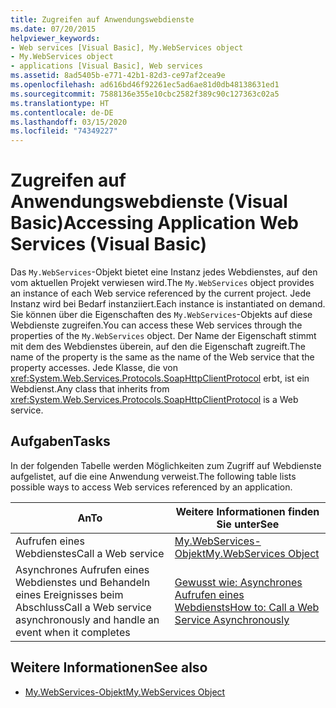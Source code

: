 ```yaml
---
title: Zugreifen auf Anwendungswebdienste
ms.date: 07/20/2015
helpviewer_keywords:
- Web services [Visual Basic], My.WebServices object
- My.WebServices object
- applications [Visual Basic], Web services
ms.assetid: 8ad5405b-e771-42b1-82d3-ce97af2cea9e
ms.openlocfilehash: ad616bd46f92261ec5ad6ae81d0db48138631ed1
ms.sourcegitcommit: 7588136e355e10cbc2582f389c90c127363c02a5
ms.translationtype: HT
ms.contentlocale: de-DE
ms.lasthandoff: 03/15/2020
ms.locfileid: "74349227"
---
```

# <a name="accessing-application-web-services-visual-basic"></a><span data-ttu-id="793fe-102">Zugreifen auf Anwendungswebdienste (Visual Basic)</span><span class="sxs-lookup"><span data-stu-id="793fe-102">Accessing Application Web Services (Visual Basic)</span></span>

<span data-ttu-id="793fe-103">Das `My.WebServices`-Objekt bietet eine Instanz jedes Webdienstes, auf den vom aktuellen Projekt verwiesen wird.</span><span class="sxs-lookup"><span data-stu-id="793fe-103">The `My.WebServices` object provides an instance of each Web service referenced by the current project.</span></span> <span data-ttu-id="793fe-104">Jede Instanz wird bei Bedarf instanziiert.</span><span class="sxs-lookup"><span data-stu-id="793fe-104">Each instance is instantiated on demand.</span></span> <span data-ttu-id="793fe-105">Sie können über die Eigenschaften des `My.WebServices`-Objekts auf diese Webdienste zugreifen.</span><span class="sxs-lookup"><span data-stu-id="793fe-105">You can access these Web services through the properties of the `My.WebServices` object.</span></span> <span data-ttu-id="793fe-106">Der Name der Eigenschaft stimmt mit dem des Webdienstes überein, auf den die Eigenschaft zugreift.</span><span class="sxs-lookup"><span data-stu-id="793fe-106">The name of the property is the same as the name of the Web service that the property accesses.</span></span> <span data-ttu-id="793fe-107">Jede Klasse, die von <xref:System.Web.Services.Protocols.SoapHttpClientProtocol> erbt, ist ein Webdienst.</span><span class="sxs-lookup"><span data-stu-id="793fe-107">Any class that inherits from <xref:System.Web.Services.Protocols.SoapHttpClientProtocol> is a Web service.</span></span>

## <a name="tasks"></a><span data-ttu-id="793fe-108">Aufgaben</span><span class="sxs-lookup"><span data-stu-id="793fe-108">Tasks</span></span>

<span data-ttu-id="793fe-109">In der folgenden Tabelle werden Möglichkeiten zum Zugriff auf Webdienste aufgelistet, auf die eine Anwendung verweist.</span><span class="sxs-lookup"><span data-stu-id="793fe-109">The following table lists possible ways to access Web services referenced by an application.</span></span>

|<span data-ttu-id="793fe-110">An</span><span class="sxs-lookup"><span data-stu-id="793fe-110">To</span></span>|<span data-ttu-id="793fe-111">Weitere Informationen finden Sie unter</span><span class="sxs-lookup"><span data-stu-id="793fe-111">See</span></span>|
|---|---|
|<span data-ttu-id="793fe-112">Aufrufen eines Webdienstes</span><span class="sxs-lookup"><span data-stu-id="793fe-112">Call a Web service</span></span>|[<span data-ttu-id="793fe-113">My.WebServices-Objekt</span><span class="sxs-lookup"><span data-stu-id="793fe-113">My.WebServices Object</span></span>](../../../visual-basic/language-reference/objects/my-webservices-object.md)|
|<span data-ttu-id="793fe-114">Asynchrones Aufrufen eines Webdienstes und Behandeln eines Ereignisses beim Abschluss</span><span class="sxs-lookup"><span data-stu-id="793fe-114">Call a Web service asynchronously and handle an event when it completes</span></span>|[<span data-ttu-id="793fe-115">Gewusst wie: Asynchrones Aufrufen eines Webdiensts</span><span class="sxs-lookup"><span data-stu-id="793fe-115">How to: Call a Web Service Asynchronously</span></span>](../../../visual-basic/developing-apps/programming/how-to-call-a-web-service-asynchronously.md)|

## <a name="see-also"></a><span data-ttu-id="793fe-116">Weitere Informationen</span><span class="sxs-lookup"><span data-stu-id="793fe-116">See also</span></span>

- [<span data-ttu-id="793fe-117">My.WebServices-Objekt</span><span class="sxs-lookup"><span data-stu-id="793fe-117">My.WebServices Object</span></span>](../../../visual-basic/language-reference/objects/my-webservices-object.md)
